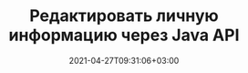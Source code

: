 ---
############################# Static ############################
layout: "product"
date: 2021-04-27T09:31:06+03:00
draft: false

product: "Redaction"
product_tag: "redaction"
platform: "Java"
platform_tag: "java"

############################# Head ############################
head_title: "API редактирования Java | Скрыть конфиденциальные данные из PDF Word Excel Image"
head_description: "API редактирования документов Java — скройте личные данные из презентаций PDF, Word, Excel, PowerPoint и растровых изображений с помощью различных типов редактирования."

############################# Header ############################
title: "Редактировать личную информацию через Java API"
description: "Исключите или скройте личную информацию и метаданные из документов, рабочих листов, презентаций, файлов PDF и растровых изображений с помощью API редактирования Java."
button:
    enable: true

############################# SubMenu ############################
submenu:
    enable: true
    
    left:
        img_alt: "GroupDocs.Redaction for Java"
        image: "https://www.groupdocs.cloud/templates/groupdocs/images/product-logos/groupdocs-redaction-java.png"
        product: "GroupDocs.Redaction"
        platform: "Java"

    middle:
        button:
            # button loop
            - link: "#overview"
              text: "Обзор"

            # button loop
            - link: "#features"
              text: "Функции"

            # button loop
            - link: "#support"
              text: "Поддержка"

            # button loop
            - link: "https://products.groupdocs.app/redaction"
              text: "Live Demo"

            # button loop
            - link: "https://purchase.groupdocs.com/pricing/redaction/java"
              text: "Pricing"

    right:
        link_download: "https://downloads.groupdocs.com/redaction"
        link_learn: "https://docs.groupdocs.com/redaction/java/"
        link_buy: "https://purchase.groupdocs.com"

############################# Overview ############################
overview:
    enable: true
    content: |
      API GroupDocs.Redaction для Java позволяет разработчикам удалять конфиденциальные данные из файлов популярных форматов, таких как Microsoft Word, Excel, PowerPoint, PDF и изображений, чтобы их можно было использовать и распространять, но при этом защищать конфиденциальную информацию. Библиотека редактирования предлагает единый независимый от формата интерфейс для редактирования любого типа секретной информации, включая номера социального страхования, медицинскую информацию, финансовую, частную, юридическую или даже торговую информацию с помощью текста, метаданных и типов редактирования аннотаций. Он позволяет сохранить документ в исходном формате и создать очищенный PDF-документ с растровыми изображениями исходных страниц.
    tabs:
      enable: true
      
      ## TAB ONE ##
      tab_one:
        description: |
          Ниже приводится обзор GroupDocs.Redaction для Java:
      
        right:
          enable: true
          icon: "fab fa-html5"
          title: "Обзор"
          content: |
            * Редактировать текст
            * Редактировать метаданные
            * Редактировать аннотацию
            * Редактировать табличный документ
            * Редактировать защищенные файлы
            * Настройка
      
      ## TAB TWO ##
      tab_two:
        description: |
          GroupDocs.Redaction для Java поддерживает следующие [форматы файлов документов](https://docs.groupdocs.com/redaction/java/supported-document-formats/):

        right:
          enable: true
          table:
            # table loop
            - title: "Редактировать текст, Metadata & Comments"
              content: |
                * **Word**: DOC, DOCX, DOT, ODT, DOTX, DOCM, DOTM, RTF
                * **Excel**: XLS, XLSX, XLT, XLTX, XLSM, XLTM, CSV
                * **PowerPoint**: PPT, PPTX, PPS, PPSX, POTX, PPTM, PPSM, POTM
                * **Фиксированный макет**: PDF
                * **Растровые изображения**: JPG, BMP, PNG, GIF, TIFF

      ## TAB THREE ##
      tab_three:
        description: |
          GroupDocs.Redaction for Java поддерживает следующие Операционные системы, фреймворки и менеджеры пакетов:
        
        left:
          enable: true
          table:
            # table loop
            - icon: "fab fa-windows"
              title: "Операционные системы"
              content: |
                * Microsoft Windows Desktop
                * Microsoft Windows Server
                * Linux
                * MacOS

            # table loop
            - icon: "fas fa-code"
              title: "Поддерживаемые платформы"
              content: |
                * Java 7 (1.7) и выше

        right:
          enable: true
          table:
            # table loop
            - icon: "fas fa-cogs"
              title: "Среды разработки"
              content: |
                * NetBeans
                * IntelliJ IDEA
                * Eclipse

            # table loop
            - icon: "fas fa-tools"
              title: "Инструмент автоматизации сборки"
              content: |
                * Maven

############################# Features ############################
features:
    enable: true
    title: "Функции GroupDocs.Redaction for Java"

    feature:
      # feature loop
      - icon: "fas fa-copy"
        content: "Поиск и редактирование точных совпадений строки поиска"

      # feature loop
      - icon: "fas fa-eye"
        content: "Контролируйте процесс редактирования и пропускайте определенные совпадения"

      # feature loop
      - icon: "fas fa-bolt"
        content: "Найдите и отредактируйте с помощью регулярных выражений"
      
      # feature loop
      - icon: "fas fa-file-powerpoint"
        content: "Встроенная поддержка офисных форматов и PDF"

      # feature loop
      - icon: "fas fa-code"
        content: "Сотрите метаданные или отредактируйте значения метаданных"

      # feature loop
      - icon: "fas fa-cloud"
        content: "Ограничьте редактирование определенными листами и столбцами"

      # feature loop
      - icon: "fas fa-remove-format"
        content: "Удалите аннотации или отредактируйте их тексты"

      # feature loop
      - icon: "fas fa-comment-slash"
        content: "Используйте текстовые (коды исключений) или графические (цветные прямоугольники) исправления"

      # feature loop
      - icon: "fas fa-location-arrow"
        content: "Сохраните документ в исходном формате или в формате PDF с растровыми изображениями исходных страниц."

      # feature loop
      - icon: "fas fa-border-all"
        content: "Поддержка форматов растровых изображений и редактирования областей изображения."

      # feature loop
      - icon: "fas fa-wrench"
        content: "Интерфейс интеграции для реализации пользовательского редактирования и форматов"

      # feature loop
      - icon: "fas fa-columns"
        content: "Редактировать или удалить метаданные EXIF ​​из файлов изображений"

      # feature loop
      - icon: "fas fa-file-word"
        content: "Редактируйте встроенные изображения в документах PDF, Word и презентациях"

    more_feature:
      # more_feature_loop
      - title: "Обеспечьте конфиденциальность, отредактировав свои секретные данные"
        content: |
          Библиотека GroupDocs.Redaction для Java позволяет разработчикам редактировать текст и изображения из поддерживаемых документов, используя различные типы редактирования. Использовать наш Redaction API просто и понятно.  

          В следующем примере кода используется табличный документ, например электронная таблица Microsoft Excel, где область редактирования может быть ограничена определенным рабочим листом и/или столбцом. Он использует фильтры для редактирования второго столбца с электронными письмами на листе "Клиенты", оставляя все остальные электронные письма нетронутыми в документе.

          ```java
          // Создать экземпляр класса Redactor
          final Redactor redactor  = new Redactor("sample.xlsx");
          try
          {
              CellFilter filter = new CellFilter();
              filter.setColumnIndex(1);
              filter.setWorkSheetName("Customers");
              Pattern expression = Pattern.compile("^\\w+([-+.']\\w+)*@\\w+([-.]\\w+)*\\.\\w+([-.]\\w+)*$");
              // Применить редактирование
              RedactorChangeLog result = redactor.apply(new CellColumnRedaction(filter, expression, new ReplacementOptions("[customer email]")));
              if (result.getStatus() != RedactionStatus.Failed)
              {
                  SaveOptions so = new SaveOptions();
                  so.setAddSuffix(true);
                  so.setRasterizeToPDF(false);
                  redactor.save(so);
              };
          }
          finally { redactor.close(); }
          ```

############################# Support ############################
support:
    enable: true

############################# Solutions ############################
solutions:
    enable: true
    title: "GroupDocs.Redaction предлагает API для просмотра документов для других популярных сред разработки."

    solution:
        # solution loop
        - img_alt: "GroupDocs.Redaction for .NET"
          image: "https://www.groupdocs.cloud/templates/groupdocs/images/product-logos/groupdocs-redaction-net.png"
          product: "GroupDocs.Redaction"
          platform: ".NET"
          link: "/redaction/net/"

############################# Back to top ###############################
back_to_top:
  enable: true
---